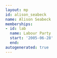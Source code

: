 ```yaml
---
layout: mp
id: alison_seabeck
name: Alison Seabeck
memberships:
- id: lab
  name: Labour Party
  start: '2005-06-28'
  end: 
autogenerated: true
---
```

